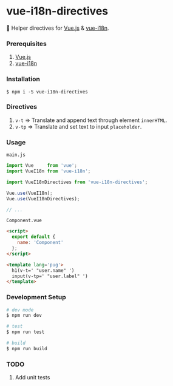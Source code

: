 # vue-i18n-directives

:flags:  Helper directives for [Vue.js](https://vuejs.org/) & [vue-i18n](https://github.com/kazupon/vue-i18n).


### Prerequisites
1. [Vue.js](https://github.com/vuejs/vue)
2. [vue-i18n](https://github.com/kazupon/vue-i18n)

### Installation
`$ npm i -S vue-i18n-directives`

### Directives
1. `v-t` => Translate and append text through element `innerHTML`.
2. `v-tp` => Translate and set text to input `placeholder`.

### Usage
`main.js`
```javascript
import Vue     from 'vue';
import VueI18n from 'vue-i18n';

import VueI18nDirectives from 'vue-i18n-directives';

Vue.use(VueI18n);
Vue.use(VueI18nDirectives);

// ...
```

`Component.vue`
```html
<script>
  export default {
    name: 'Component'
  };
</script>

<template lang='pug'>
  h1(v-t=' "user.name" ')
  input(v-tp=' "user.label" ')
</template>

```


### Development Setup

```bash
# dev mode
$ npm run dev

# test
$ npm run test

# build
$ npm run build
```

### TODO
1. Add unit tests
